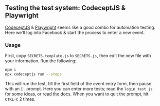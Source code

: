 ## Testing the test system: CodeceptJS & Playwright

[CodeceptJS](https://codecept.io/) & [Playwright](https://github.com/microsoft/playwright) seems like a good combo for automation testing.  Here we'll log into Facebook & start the process to enter a new event.

### Usage

First, copy `SECRETS-template.js` to `SECRETS.js`, then edit the new file with your information. Run the following:

```bash
npm i
npx codeceptjs run --steps
```

This will run the test, fill the first field of the event entry form, then pause with an `I.` prompt.  Here you can enter more tests; read the `login_test.js` for some ideas, or [read the docs](https://codecept.io/helpers/Playwright/#configuration).  When you want to quit the prompt, hit `CTRL-C` 2 times.

